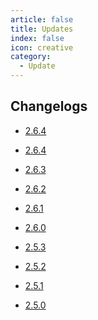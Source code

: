 ```yaml
---
article: false
title: Updates
index: false
icon: creative
category:
  - Update
---
```


## Changelogs

- [2.6.4](2-6-4.md)  <Badge type="primary" text="UPCOMMING" vertical="top" />

- [2.6.4](2-6-4.md)  <Badge type="danger" text="NEW" vertical="top" />

- [2.6.3](2-6-3.md) 

- [2.6.2](2-6-2.md) 

<!-- more -->

- [2.6.1](2-6-1.md)

- [2.6.0](2-6-0.md) 

- [2.5.3](2-5-3.md)

- [2.5.2](2-5-2.md)

- [2.5.1](2-5-1.md) 

- [2.5.0](2-5-0.md)

